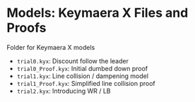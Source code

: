 # Models: Keymaera X Files and Proofs

Folder for Keymaera X models

- `trial0.kyx`: Discount follow the leader
- `trial0_Proof.kyx`: Initial dumbed down proof
- `trial1.kyx`: Line collision / dampening model
- `trial1_Proof.kyx`: Simplified line collision proof
- `trial2.kyx`: Introducing WR / LB
